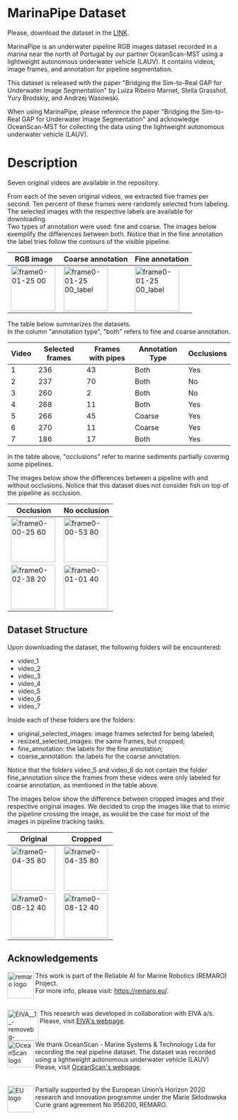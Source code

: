 # MarinaPipe Dataset

Please, download the dataset in the [LINK](https://zenodo.org/records/10951363).

MarinaPipe is an underwater pipeline RGB images dataset recorded in a marina near the north of Portugal by our partner OceanScan-MST using a lightweight autonomous underwater vehicle (LAUV). It contains videos, image frames, and annotation for pipeline segmentation.

This dataset is released with the paper "Bridging the Sim-to-Real GAP for Underwater Image Segmentation" by Luiza Ribeiro Marnet, Stella Grasshof, Yury Brodskiy, and Andrzej Wasowski.<br>

When using MarinaPipe, please reference the paper "Bridging the Sim-to-Real GAP for Underwater Image Segmentation" and acknowledge OceanScan-MST for collecting the data using the lightweight autonomous underwater vehicle (LAUV).

# Description

Seven original videos are available in the repository.<br>

From each of the seven original videos, we extracted five frames per second. Ten percent of these frames were randomly selected from labeling. <br>
The selected images with the respective labels are available for downloading.<br>
Two types of annotation were used: fine and coarse.  The images below exemplify the differences between both. Notice that in the fine annotation the label tries follow the contours of the visible pipeline.<br>

|RGB image    |Coarse annotation| Fine annotation | 
|---------|---------------|-------------------|
|<img align="left" height="100" alt="frame0-01-25 00" src="https://github.com/remaro-network/MarinaPipe-dataset/assets/58445878/39a34b5f-8a65-41a7-af78-41a46a916d06">|<img align="left" height="100" alt="frame0-01-25 00_label" src="https://github.com/remaro-network/MarinaPipe-dataset/assets/58445878/e155d889-7927-4a8e-a5ef-cef7988a626f">|<img align="left" height="100" alt="frame0-01-25 00_label" src="https://github.com/remaro-network/MarinaPipe-dataset/assets/58445878/f5e45a39-2b74-4301-8817-cbdade6468a8">| 

The table below summarizes the datasets. <br>
In the column "annotation type", "both" refers to fine and coarse annotation. <br>


|Video    |Selected frames| Frames with pipes | Annotation Type | Occlusions |
|---------|---------------|-------------------|-----------------|------------|
|1        | 236           | 43                | Both            | Yes        |
|2        | 237           | 70                | Both            | No         |
|3        | 260           | 2                 | Both            | No         |
|4        | 268           | 11                | Both            | Yes        |
|5        | 266           | 45                | Coarse          | Yes        |
|6        | 270           | 11                | Coarse          | Yes        |
|7        | 186           | 17                | Both            | Yes        |

In the table above, "occlusions" refer to marine sediments partially covering some pipelines.<br>

The images below show the differences between a pipeline with and without occlusions. Notice that this dataset does not consider fish on top of the pipeline as occlusion.

|Occlusion    |No occlusion | 
|---------|---------------|
|<img align="left" height="100" alt="frame0-00-25 60" src="https://github.com/remaro-network/MarinaPipe-dataset/assets/58445878/194809ef-98e4-4006-bbf2-a142cae855c8">|<img align="left" height="100" alt="frame0-00-53 80" src="https://github.com/remaro-network/MarinaPipe-dataset/assets/58445878/7df79aab-f761-4583-9348-3e6b30f9a4f4">| 
|<img align="left" height="100" alt="frame0-02-38 20" src="https://github.com/remaro-network/MarinaPipe-dataset/assets/58445878/f221b49b-066b-42fe-b84f-ebe0f3c3b594">|<img align="left" height="100" alt="frame0-01-01 40" src="https://github.com/remaro-network/MarinaPipe-dataset/assets/58445878/6698023a-c1d7-43b7-8341-6d19275fdc4c">| 


## Dataset Structure

Upon downloading the dataset, the following folders will be encountered:<br>
* video_1
* video_2
* video_3
* video_4
* video_5
* video_6
* video_7

Inside each of these folders are the folders:
* original_selected_images: image frames selected for being labeled;
* resized_selected_images: the same frames, but cropped;
* fine_annotation: the labels for the fine annotation;
* coarse_annotation: the labels for the coarse annotation.

Notice that the folders video_5 and video_6 do not contain the folder fine_annotation since the frames from these videos were only labeled for coarse annotation, as mentioned in the table above.

The images below show the difference between cropped images and their respective original images. We decided to crop the images like that to mimic the pipeline crossing the image, as would be the case for most of the images in pipeline tracking tasks.<br>


|Original    |Cropped | 
|---------|---------------|
|<img align="left" height="100" alt="frame0-04-35 80" src="https://github.com/remaro-network/MarinaPipe-dataset/assets/58445878/f0a60164-e256-43b6-a97f-6900459504f7">|<img align="left" height="100" alt="frame0-04-35 80" src="https://github.com/remaro-network/MarinaPipe-dataset/assets/58445878/a4b2ae97-703e-4a11-a2b9-974b90fd0aea">|
|<img align="left" height="100" alt="frame0-08-12 40" src="https://github.com/remaro-network/MarinaPipe-dataset/assets/58445878/8505edb9-0b1f-4c4b-a052-abbf7b9b711b">|<img align="left" height="100" alt="frame0-08-12 40" src="https://github.com/remaro-network/MarinaPipe-dataset/assets/58445878/d5eb73a5-c852-4416-8ed7-b7f5450c3f30">|


## Acknowledgements

<a href="remaro logo">
    <img align="left" height="60" alt="remaro logo" src="https://github.com/remaro-network/Uncertainty-Driven-Active-Learning-for-Underwater/assets/58445878/31ab8e37-cc9e-4592-8f43-aebf9251cac6">
</a>
This work is part of the Reliable AI for Marine Robotics (REMARO) Project. <br> For more info, please visit: <a href="https://remaro.eu/">https://remaro.eu/</a>. <br><br>
<br style="clear: both;">

<a href="eiva_logo">
    <img align="left" height="70" alt="EIVA__1_-removebg-preview" src="https://github.com/remaro-network/Uncertainty-Driven-Active-Learning-for-Underwater/assets/58445878/f995bd10-ba93-4d3d-8abb-39b8b2c6c11a">
</a>
This research was developed in collaboration with EIVA a/s. <br>Please, visit <a href="https://www.eiva.com/">EIVA's webpage</a>. <br><br>
<br style="clear: both;">

<a href="eu_flag">
    <img align="left" height="60" alt="OceanScan logo" src="https://github.com/remaro-network/MarinaPipe-dataset/assets/58445878/690de90c-3024-463c-a8c9-81173dd4126a">
</a>
We thank OceanScan - Marine Systems & Technology Lda for recording the real pipeline dataset. The dataset was recorded using a lightweight autonomous underwater vehicle (LAUV) <br>Please, visit <a href="https://www.oceanscan-mst.com/">OceanScan's webpage</a>. <br><br>
<br style="clear: both;">

<a href="eu_flag">
    <img align="left" height="60" alt="EU logo" src="https://github.com/remaro-network/Uncertainty-Driven-Active-Learning-for-Underwater/assets/58445878/7577c757-8b02-487a-9742-eea398a9100d">
</a>
Partially supported by the European Union’s Horizon 2020 research and innovation programme under the Marie Skłodowska Curie grant agreement No 956200, REMARO. <br><br>
